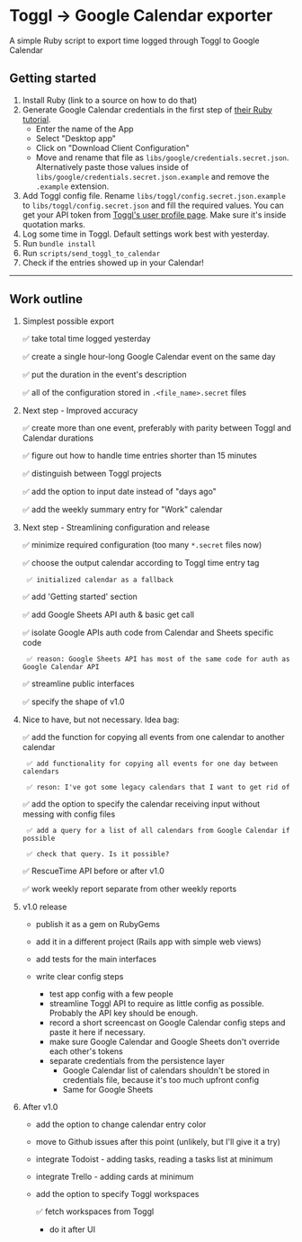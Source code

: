 # Toggl -> Google Calendar exporter
A simple Ruby script to export time logged through Toggl to Google Calendar

## Getting started

1. Install Ruby (link to a source on how to do that)
2. Generate Google Calendar credentials in the first step of [their Ruby tutorial](https://developers.google.com/calendar/quickstart/ruby).
    * Enter the name of the App
    * Select "Desktop app"
    * Click on "Download Client Configuration"
    * Move and rename that file as `libs/google/credentials.secret.json`. Alternatively paste those values inside of `libs/google/credentials.secret.json.example` and remove the `.example` extension.
3. Add Toggl config file. Rename `libs/toggl/config.secret.json.example` to `libs/toggl/config.secret.json` and fill the required values. You can get your API token from [Toggl's user profile page](https://toggl.com/app/profile). Make sure it's inside quotation marks.
4. Log some time in Toggl. Default settings work best with yesterday.
5. Run `bundle install`
6. Run `scripts/send_toggl_to_calendar`
7. Check if the entries showed up in your Calendar!

---

## Work outline

1. Simplest possible export

    ✅ take total time logged yesterday

    ✅ create a single hour-long Google Calendar event on the same day

    ✅ put the duration in the event's description

    ✅ all of the configuration stored in `.<file_name>.secret` files

2. Next step - Improved accuracy

    ✅ create more than one event, preferably with parity between Toggl and Calendar durations

    ✅ figure out how to handle time entries shorter than 15 minutes

    ✅ distinguish between Toggl projects

    ✅ add the option to input date instead of "days ago"

    ✅ add the weekly summary entry for "Work" calendar

3. Next step - Streamlining configuration and release

    ✅ minimize required configuration (too many `*.secret` files now)

    ✅ choose the output calendar according to Toggl time entry tag

        ✅ initialized calendar as a fallback

    ✅ add 'Getting started' section

    ✅ add Google Sheets API auth & basic get call

    ✅ isolate Google APIs auth code from Calendar and Sheets specific code

        ✅ reason: Google Sheets API has most of the same code for auth as Google Calendar API

    ✅ streamline public interfaces

    ✅ specify the shape of v1.0

4. Nice to have, but not necessary. Idea bag:

    ✅ add the function for copying all events from one calendar to another calendar

        ✅ add functionality for copying all events for one day between calendars

        ✅ reson: I've got some legacy calendars that I want to get rid of

    ✅ add the option to specify the calendar receiving input without messing with config files

        ✅ add a query for a list of all calendars from Google Calendar if possible

        ✅ check that query. Is it possible?

    ✅ RescueTime API before or after v1.0

    ✅ work weekly report separate from other weekly reports

4. v1.0 release

    - publish it as a gem on RubyGems

    - add it in a different project (Rails app with simple web views)

    - add tests for the main interfaces

    - write clear config steps
        - test app config with a few people
        - streamline Toggl API to require as little config as possible. Probably the API key should be enough.
        - record a short screencast on Google Calendar config steps and paste it here if necessary.
        - make sure Google Calendar and Google Sheets don't override each other's tokens
        - separate credentials from the persistence layer
            - Google Calendar list of calendars shouldn't be stored in credentials file, because it's too much upfront config
            - Same for Google Sheets

6. After v1.0

    - add the option to change calendar entry color

    - move to Github issues after this point (unlikely, but I'll give it a try)

    - integrate Todoist - adding tasks, reading a tasks list at minimum

    - integrate Trello - adding cards at minimum

    - add the option to specify Toggl workspaces

        ✅ fetch workspaces from Toggl

        - do it after UI
